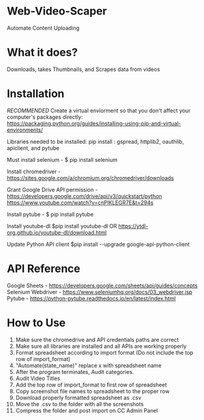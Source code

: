# Web-Video-Scaper
Automate Content Uploading

# What it does?

  Downloads, takes Thumbnails, and Scrapes data from videos

# Installation

  *RECOMMENDED*
  Create a virtual enviorment so that you don't affect your computer's packages directly:
  https://packaging.python.org/guides/installing-using-pip-and-virtual-environments/

  Libraries needed to be installed: 
  pip install : gspread, httplib2, oauthlib, apiclient, and pytube
  
  Must install selenium - $ pip install selenium
  
  Install chromedriver - 
    https://sites.google.com/a/chromium.org/chromedriver/downloads
  
  Grant Google Drive API permission - 
    https://developers.google.com/drive/api/v3/quickstart/python
    https://www.youtube.com/watch?v=cnPlKLEGR7E&t=294s
  
  Install pytube - $ pip install pytube
  
  Install youtube-dl $pip install youtube-dl OR https://ytdl-org.github.io/youtube-dl/download.html
  
  Update Python API client $pip install --upgrade google-api-python-client
  
# API Reference

 Google Sheets - https://developers.google.com/sheets/api/guides/concepts
 Selenium Webdriver - https://www.seleniumhq.org/docs/03_webdriver.jsp
 Pytube - https://python-pytube.readthedocs.io/en/latest/index.html
 
# How to Use
  1. Make sure the chromedrive and API credentials paths are correct
  2. Make sure all libraries are installed and all APIs are working properly
  3. Format spreadsheet according to import format (Do not include the top row of import_format)
  4. "Automate(state_name)" replace x with spreadsheet name
  5. After the program terminates, Audit categories.
  6. Audit Video Titles
  7. Add the top row of import_format to first row of spreadsheet
  8. Copy screenshot file names to spreadsheet to the proper row
  9. Download properly formatted spreadsheet as .csv
  10. Move the .csv to the folder with all the screenshots
  11. Compress the folder and post import on CC Admin Panel
  

